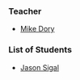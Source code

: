 ### Teacher

* [Mike Dory](http://github.com/mikedory)

### List of Students

* [Jason Sigal](http://github.com/therewasaguy)

